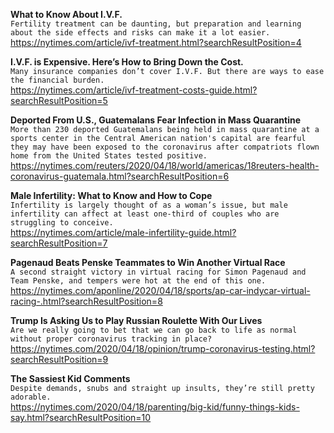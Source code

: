 **What to Know About I.V.F.**\
`Fertility treatment can be daunting, but preparation and learning about the side effects and risks can make it a lot easier.`\
https://nytimes.com/article/ivf-treatment.html?searchResultPosition=4

**I.V.F. is Expensive. Here’s How to Bring Down the Cost.**\
`Many insurance companies don’t cover I.V.F. But there are ways to ease the financial burden.`\
https://nytimes.com/article/ivf-treatment-costs-guide.html?searchResultPosition=5

**Deported From U.S., Guatemalans Fear Infection in Mass Quarantine**\
`More than 230 deported Guatemalans being held in mass quarantine at a sports center in the Central American nation's capital are fearful they may have been exposed to the coronavirus after compatriots flown home from the United States tested positive.`\
https://nytimes.com/reuters/2020/04/18/world/americas/18reuters-health-coronavirus-guatemala.html?searchResultPosition=6

**Male Infertility: What to Know and How to Cope**\
`Infertility is largely thought of as a woman’s issue, but male infertility can affect at least one-third of couples who are struggling to conceive.`\
https://nytimes.com/article/male-infertility-guide.html?searchResultPosition=7

**Pagenaud Beats Penske Teammates to Win Another Virtual Race**\
`A second straight victory in virtual racing for Simon Pagenaud and Team Penske, and tempers were hot at the end of this one. `\
https://nytimes.com/aponline/2020/04/18/sports/ap-car-indycar-virtual-racing-.html?searchResultPosition=8

**Trump Is Asking Us to Play Russian Roulette With Our Lives**\
`Are we really going to bet that we can go back to life as normal without proper coronavirus tracking in place?`\
https://nytimes.com/2020/04/18/opinion/trump-coronavirus-testing.html?searchResultPosition=9

**The Sassiest Kid Comments**\
`Despite demands, snubs and straight up insults, they’re still pretty adorable.`\
https://nytimes.com/2020/04/18/parenting/big-kid/funny-things-kids-say.html?searchResultPosition=10

